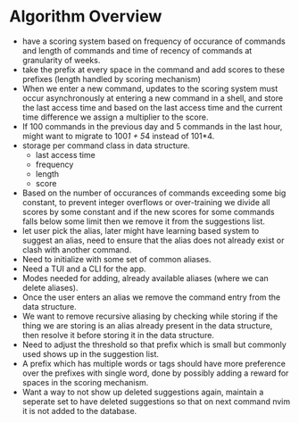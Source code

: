 # Algorithm Overview

- have a scoring system based on frequency of occurance of commands and length of commands and time of recency of commands at granularity of weeks.
- take the prefix at every space in the command and add scores to these prefixes (length handled by scoring mechanism)
- When we enter a new command, updates to the scoring system must occur asynchronously at entering a new command in a shell, and store the last access time and based on the last access time and the current time difference we assign a multiplier to the score.
- If 100 commands in the previous day and 5 commands in the last hour, might want to migrate to 100*1 + 5*4 instead of 101*4.
- storage per command class in data structure.
  - last access time
  - frequency
  - length
  - score
- Based on the number of occurances of commands exceeding some big constant, to prevent integer overflows or over-training we divide all scores by some constant and if the new scores for some commands falls below some limit then we remove it from the suggestions list.
- let user pick the alias, later might have learning based system to suggest an alias, need to ensure that the alias does not already exist or clash with another command.
- Need to initialize with some set of common aliases.
- Need a TUI and a CLI for the app.
- Modes needed for adding, already available aliases (where we can delete aliases).
- Once the user enters an alias we remove the command entry from the data structure.
- We want to remove recursive aliasing by checking while storing if the thing we are storing is an alias already present in the data structure, then resolve it before storing it in the data structure.
- Need to adjust the threshold so that prefix which is small but commonly used shows up in the suggestion list.
- A prefix which has multiple words or tags should have more preference over the prefixes with single word, done by possibly adding a reward for spaces in the scoring mechanism.
- Want a way to not show up deleted suggestions again, maintain a seperate set to have deleted suggestions so that on next command nvim it is not added to the database.

